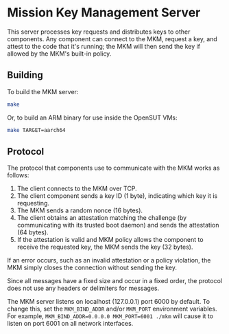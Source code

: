 # Mission Key Management Server

This server processes key requests and distributes keys to other components.
Any component can connect to the MKM, request a key, and attest to the code
that it's running; the MKM will then send the key if allowed by the MKM's
built-in policy.


## Building

To build the MKM server:

```sh
make
```

Or, to build an ARM binary for use inside the OpenSUT VMs:

```sh
make TARGET=aarch64
```


## Protocol

The protocol that components use to communicate with the MKM works as follows:

1. The client connects to the MKM over TCP.
2. The client component sends a key ID (1 byte), indicating which key it is
   requesting.
3. The MKM sends a random nonce (16 bytes).
4. The client obtains an attestation matching the challenge (by communicating
   with its trusted boot daemon) and sends the attestation (64 bytes).
5. If the attestation is valid and MKM policy allows the component to receive
   the requested key, the MKM sends the key (32 bytes).

If an error occurs, such as an invalid attestation or a policy violation, the
MKM simply closes the connection without sending the key.

Since all messages have a fixed size and occur in a fixed order, the protocol
does not use any headers or delimiters for messages.

The MKM server listens on localhost (127.0.0.1) port 6000 by default.  To
change this, set the `MKM_BIND_ADDR` and/or `MKM_PORT` environment variables.
For example, `MKM_BIND_ADDR=0.0.0.0 MKM_PORT=6001 ./mkm` will cause it to
listen on port 6001 on all network interfaces.

